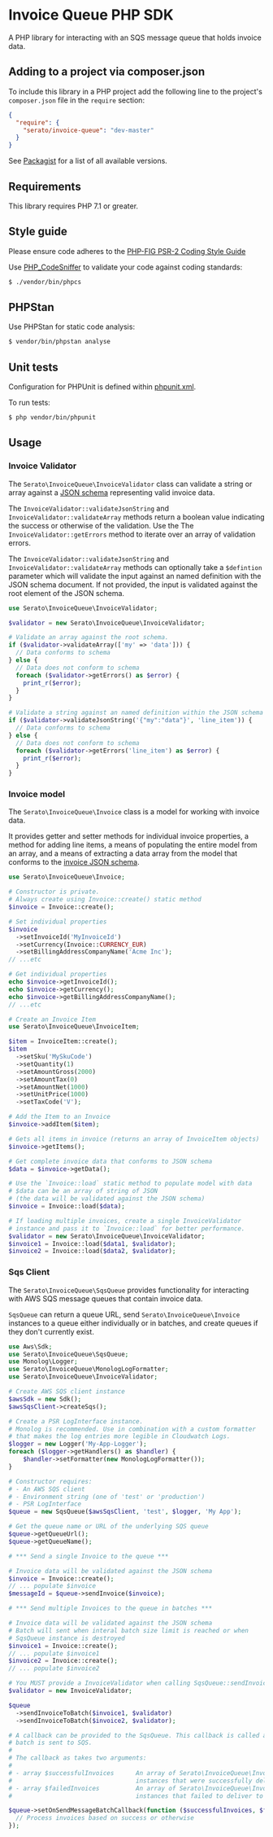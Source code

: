 # Invoice Queue PHP SDK

A PHP library for interacting with an SQS message queue that holds invoice data.

## Adding to a project via composer.json

To include this library in a PHP project add the following line to the project's
`composer.json` file in the `require` section:

```json
{
  "require": {
    "serato/invoice-queue": "dev-master"
  }
}
```
See [Packagist](https://packagist.org/packages/serato/invoice-queue-php) for a list of all
available versions.

## Requirements

This library requires PHP 7.1 or greater.

## Style guide

Please ensure code adheres to the [PHP-FIG PSR-2 Coding Style Guide](http://www.php-fig.org/psr/psr-2/)

Use [PHP_CodeSniffer](https://github.com/squizlabs/PHP_CodeSniffer/wiki) to validate your code against
coding standards:

```bash
$ ./vendor/bin/phpcs
```

## PHPStan

Use PHPStan for static code analysis:

```bash
$ vendor/bin/phpstan analyse
```

## Unit tests

Configuration for PHPUnit is defined within [phpunit.xml](phpunit.xml).

To run tests:

```bash
$ php vendor/bin/phpunit
```

## Usage

### Invoice Validator

The `Serato\InvoiceQueue\InvoiceValidator` class can validate a string or array against a
[JSON schema](./resources/invoice_schema.json) representing valid invoice data.

The `InvoiceValidator::validateJsonString` and `InvoiceValidator::validateArray` methods return a boolean value
indicating the success or otherwise of the validation. Use the The `InvoiceValidator::getErrors` method to
iterate over an array of validation errors.

The `InvoiceValidator::validateJsonString` and `InvoiceValidator::validateArray` methods can optionally take a
`$defintion` parameter which will validate the input against an named definition with the JSON schema document.
If not provided, the input is validated against the root element of the JSON schema.

```php
use Serato\InvoiceQueue\InvoiceValidator;

$validator = new Serato\InvoiceQueue\InvoiceValidator;

# Validate an array against the root schema.
if ($validator->validateArray(['my' => 'data'])) {
  // Data conforms to schema
} else {
  // Data does not conform to schema
  foreach ($validator->getErrors() as $error) {
    print_r($error);
  }
}

# Validate a string against an named definition within the JSON schema
if ($validator->validateJsonString('{"my":"data"}', 'line_item')) {
  // Data conforms to schema
} else {
  // Data does not conform to schema
  foreach ($validator->getErrors('line_item') as $error) {
    print_r($error);
  }
}
```

### Invoice model

The `Serato\InvoiceQueue\Invoice` class is a model for working with invoice data.

It provides getter and setter methods for individual invoice properties, a method for adding line items,
a means of populating the entire model from an array, and a means of extracting a data array from the model
that conforms to the [invoice JSON schema](./resources/invoice_schema.json).

```php
use Serato\InvoiceQueue\Invoice;

# Constructor is private.
# Always create using Invoice::create() static method
$invoice = Invoice::create();

# Set individual properties
$invoice
  ->setInvoiceId('MyInvoiceId')
  ->setCurrency(Invoice::CURRENCY_EUR)
  ->setBillingAddressCompanyName('Acme Inc');
// ...etc

# Get individual properties
echo $invoice->getInvoiceId();
echo $invoice->getCurrency();
echo $invoice->getBillingAddressCompanyName();
// ...etc

# Create an Invoice Item
use Serato\InvoiceQueue\InvoiceItem;

$item = InvoiceItem::create();
$item
  ->setSku('MySkuCode')
  ->setQuantity(1)
  ->setAmountGross(2000)
  ->setAmountTax(0)
  ->setAmountNet(1000)
  ->setUnitPrice(1000)
  ->setTaxCode('V');

# Add the Item to an Invoice
$invoice->addItem($item);

# Gets all items in invoice (returns an array of InvoiceItem objects)
$invoice->getItems();

# Get complete invoice data that conforms to JSON schema
$data = $invoice->getData();

# Use the `Invoice::load` static method to populate model with data
# $data can be an array of string of JSON
# (the data will be validated against the JSON schema)
$invoice = Invoice::load($data);

# If loading multiple invoices, create a single InvoiceValidator
# instance and pass it to `Invoice::load` for better performance.
$validator = new Serato\InvoiceQueue\InvoiceValidator;
$invoice1 = Invoice::load($data1, $validator);
$invoice2 = Invoice::load($data2, $validator);

```

### Sqs Client

The `Serato\InvoiceQueue\SqsQueue` provides functionality for interacting with AWS SQS message queues that
contain invoice data.

`SqsQueue` can return a queue URL, send `Serato\InvoiceQueue\Invoice` instances to a queue either individually
or in batches, and create queues if they don't currently exist.

```php
use Aws\Sdk;
use Serato\InvoiceQueue\SqsQueue;
use Monolog\Logger;
use Serato\InvoiceQueue\MonologLogFormatter;
use Serato\InvoiceQueue\InvoiceValidator;

# Create AWS SQS client instance
$awsSdk = new Sdk();
$awsSqsClient->createSqs();

# Create a PSR LogInterface instance.
# Monolog is recommended. Use in combination with a custom formatter
# that makes the log entries more legible in Cloudwatch Logs.
$logger = new Logger('My-App-Logger');
foreach ($logger->getHandlers() as $handler) {
    $handler->setFormatter(new MonologLogFormatter());
}

# Constructor requires:
# - An AWS SQS client
# - Environment string (one of 'test' or 'production')
# - PSR LogInterface
$queue = new SqsQueue($awsSqsClient, 'test', $logger, 'My App');

# Get the queue name or URL of the underlying SQS queue
$queue->getQueueUrl();
$queue->getQueueName();

# *** Send a single Invoice to the queue ***

# Invoice data will be validated against the JSON schema
$invoice = Invoice::create();
// ... populate $invoice
$messageId = $queue->sendInvoice($invoice);

# *** Send multiple Invoices to the queue in batches ***

# Invoice data will be validated against the JSON schema
# Batch will sent when interal batch size limit is reached or when
# SqsQueue instance is destroyed
$invoice1 = Invoice::create();
// ... populate $invoice1
$invoice2 = Invoice::create();
// ... populate $invoice2

# You MUST provide a InvoiceValidator when calling SqsQueue::sendInvoiceToBatch
$validator = new InvoiceValidator;

$queue
  ->sendInvoiceToBatch($invoice1, $validator)
  ->sendInvoiceToBatch($invoice2, $validator);

# A callback can be provided to the SqsQueue. This callback is called after every
# batch is sent to SQS.
#
# The callback as takes two arguments:
#
# - array $successfulInvoices      An array of Serato\InvoiceQueue\Invoice
#                                  instances that were successfully delivered to SQS.
# - array $failedInvoices          An array of Serato\InvoiceQueue\Invoice
#                                  instances that failed to deliver to SQS.

$queue->setOnSendMessageBatchCallback(function ($successfulInvoices, $failedInvoices ) {
  // Process invoices based on success or otherwise
});
```
